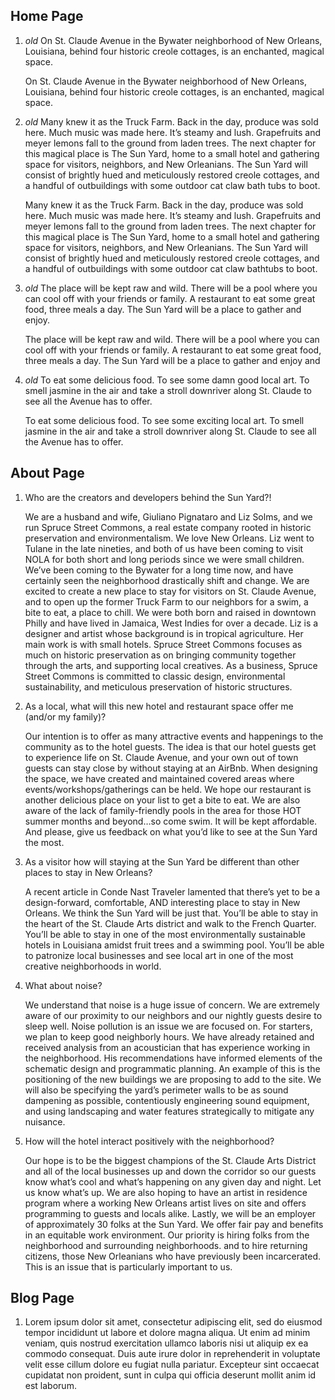 ## Home Page
1. 
	_old_ On St. Claude Avenue in the Bywater neighborhood of New Orleans, Louisiana, behind four historic creole cottages, is an enchanted, magical space.

	On St. Claude Avenue in the Bywater neighborhood of New Orleans, Louisiana, behind four historic creole cottages, is an enchanted, magical space.

2.
	_old_ Many knew it as the Truck Farm. Back in the day, produce was sold here. Much music was made here. It’s steamy and lush. Grapefruits and meyer lemons fall to the ground from laden trees. The next chapter for this magical place is The Sun Yard, home to a small hotel and gathering space for visitors, neighbors, and New Orleanians. The Sun Yard will consist of brightly hued and meticulously restored creole cottages, and a handful of outbuildings with some outdoor cat claw bath tubs to boot.

	Many knew it as the Truck Farm. Back in the day, produce was sold here. Much music was made here. It’s steamy and lush. Grapefruits and meyer lemons fall to the ground from laden trees. The next chapter for this magical place is The Sun Yard, home to a small hotel and gathering space for visitors, neighbors, and New Orleanians. The Sun Yard will consist of brightly hued and meticulously restored creole cottages, and a handful of outbuildings with some outdoor cat claw bathtubs to boot.



3.
	_old_ The place will be kept raw and wild. There will be a pool where you can cool off with your friends or family. A restaurant to eat some great food, three meals a day. The Sun Yard will be a place to gather and enjoy. 

	The place will be kept raw and wild. There will be a pool where you can cool off with your friends or family. A restaurant to eat some great food, three meals a day. The Sun Yard will be a place to gather and enjoy and

4.
	_old_ To eat some delicious food. To see some damn good local art. To smell jasmine in the air and take a stroll downriver along St. Claude to see all the Avenue has to offer.

	To eat some delicious food. To see some exciting local art. To smell jasmine in the air and take a stroll downriver along St. Claude to see all the Avenue has to offer.


## About Page

1. 
	Who are the creators and developers behind the Sun Yard?!

	We are a husband and wife, Giuliano Pignataro and Liz Solms, and we run Spruce Street Commons, a real estate company rooted in historic preservation and environmentalism. We love New Orleans. Liz went to Tulane in the late nineties, and both of us have been coming to visit NOLA for both short and long periods since we were small children. We’ve been coming to the Bywater for a long time now, and have certainly seen the neighborhood drastically shift and change. We are excited to create a new place to stay for visitors on St. Claude Avenue, and to open up the former Truck Farm to our neighbors for a swim, a bite to eat, a place to chill. We were both born and raised in downtown Philly and have lived in Jamaica, West Indies for over a decade. Liz is a designer and artist whose background is in tropical agriculture. Her main work is with small hotels. Spruce Street Commons focuses as much on historic preservation as on bringing community together through the arts, and supporting local creatives. As a business, Spruce Street Commons is committed to classic design, environmental sustainability, and meticulous preservation of historic structures.

2. 
	As a local, what will this new hotel and restaurant space offer me (and/or my family)?

	Our intention is to offer as many attractive events and happenings to the community as to the hotel guests. The idea is that our hotel guests get to experience life on St. Claude Avenue, and your own out of town guests can stay close by without staying at an AirBnb. When designing the space, we have created and maintained covered areas where events/workshops/gatherings can be held. We hope our restaurant is another delicious place on your list to get a bite to eat. We are also aware of the lack of family-friendly pools in the area for those HOT summer months and beyond…so come swim. It will be kept affordable. And please, give us feedback on what you’d like to see at the Sun Yard the most.


3. 
	As a visitor how will staying at the Sun Yard be different than other places to stay in New Orleans?

	A recent article in Conde Nast Traveler lamented that there’s yet to be a design-forward, comfortable, AND interesting place to stay in New Orleans. We think the Sun Yard will be just that. You’ll be able to stay in the heart of the St. Claude Arts district and walk to the French Quarter. You’ll be able to stay in one of the most environmentally sustainable hotels in Louisiana amidst fruit trees and a swimming pool. You’ll be able to patronize local businesses and see local art in one of the most creative neighborhoods in world. 

4. 
	What about noise?

	We understand that noise is a huge issue of concern. We are extremely aware of our proximity to our neighbors and our nightly guests desire to sleep well. Noise pollution is an issue we are focused on. For starters, we plan to keep good neighborly hours. We have already retained and received analysis from an acoustician that has experience working in the neighborhood. His recommendations have informed elements of the schematic design and programmatic planning. An example of this is the positioning of the new buildings we are proposing to add to the site. We will also be specifying the yard’s perimeter walls to be as sound dampening as possible, contentiously engineering sound equipment, and using landscaping and water features strategically to mitigate any nuisance.

5. 
	How will the hotel interact positively with the neighborhood?

	Our hope is to be the biggest champions of the St. Claude Arts District and all of the local businesses up and down the corridor so our guests know what’s cool and what’s happening on any given day and night. Let us know what’s up. We are also hoping to have an artist in residence program where a working New Orleans artist lives on site and offers programming to guests and locals alike. Lastly, we will be an employer of approximately 30 folks at the Sun Yard. We offer fair pay and benefits in an equitable work environment. Our priority is hiring folks from the neighborhood and surrounding neighborhoods. and to hire returning citizens, those New Orleanians who have previously been incarcerated. This is an issue that is particularly important to us.


## Blog Page

1.
	Lorem ipsum dolor sit amet, consectetur adipiscing elit, sed do eiusmod tempor incididunt ut labore et dolore magna aliqua. Ut enim ad minim veniam, quis nostrud exercitation ullamco laboris nisi ut aliquip ex ea commodo consequat. Duis aute irure dolor in reprehenderit in voluptate velit esse cillum dolore eu fugiat nulla pariatur. Excepteur sint occaecat cupidatat non proident, sunt in culpa qui officia deserunt mollit anim id est laborum.
